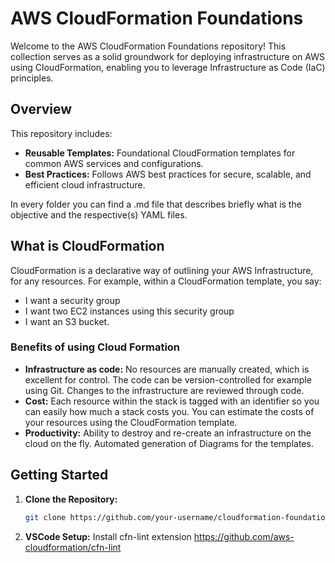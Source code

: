 # AWS CloudFormation Foundations

Welcome to the AWS CloudFormation Foundations repository! This collection serves as a solid groundwork for deploying infrastructure on AWS using CloudFormation, enabling you to leverage Infrastructure as Code (IaC) principles.

## Overview

This repository includes:

- **Reusable Templates:** Foundational CloudFormation templates for common AWS services and configurations.
- **Best Practices:** Follows AWS best practices for secure, scalable, and efficient cloud infrastructure.

In every folder you can find a .md file that describes briefly what is the objective and the respective(s) YAML files. 

## What is CloudFormation

CloudFormation is a declarative way of outlining your AWS Infrastructure, for any resources. For example, within a CloudFormation template, you say:

- I want a security group
- I want two EC2 instances using this security group
- I want an S3 bucket.

### Benefits of using Cloud Formation

- **Infrastructure as code:** No resources are manually created, which is excellent for control. The code can be version-controlled for example using Git. Changes to the infrastructure are reviewed through code.
- **Cost:** Each resource within the stack is tagged with an identifier so you can easily how much a stack costs you. You can estimate the costs of your resources using the CloudFormation template.
- **Productivity:** Ability to destroy and re-create an infrastructure on the cloud on the fly. Automated generation of Diagrams for the templates.

## Getting Started

1. **Clone the Repository:**
   ```bash
   git clone https://github.com/your-username/cloudformation-foundations.git

2. **VSCode Setup:** Install cfn-lint extension https://github.com/aws-cloudformation/cfn-lint
